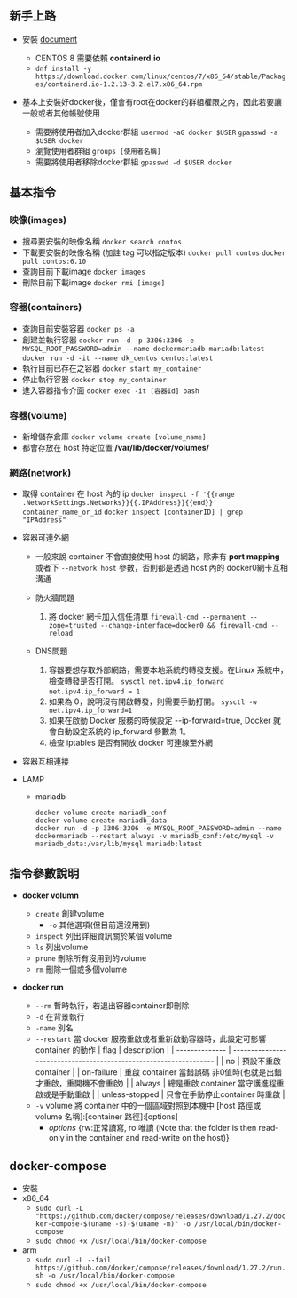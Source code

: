 ## 新手上路 ##
- 安裝 [document](https://docs.docker.com/engine/install/centos/)
    - CENTOS 8 需要依賴 **containerd.io**
    - `dnf install -y https://download.docker.com/linux/centos/7/x86_64/stable/Packages/containerd.io-1.2.13-3.2.el7.x86_64.rpm`

- 基本上安裝好docker後，僅會有root在docker的群組權限之內，因此若要讓一般或者其他帳號使用
  - 需要將使用者加入docker群組
    `usermod -aG docker $USER`
    `gpasswd -a $USER docker`
  - 瀏覽使用者群組
    `groups [使用者名稱]`
  - 需要將使用者移除docker群組
    `gpasswd -d $USER docker`

## 基本指令 ##
### 映像(images) ###
  - 搜尋要安裝的映像名稱
    `docker search contos`
  - 下載要安裝的映像名稱 (加註 tag 可以指定版本)
    `docker pull contos`
    `docker pull contos:6.10`
  - 查詢目前下載image
    `docker images`
  - 刪除目前下載image
    `docker rmi [image]`

### 容器(containers) ###
  - 查詢目前安裝容器
    `docker ps -a`
  - 創建並執行容器
    `docker run -d -p 3306:3306 -e MYSQL_ROOT_PASSWORD=admin --name dockermariadb mariadb:latest`
    `docker run -d -it --name dk_centos centos:latest`
  - 執行目前已存在之容器
    `docker start my_container`
  - 停止執行容器
    `docker stop my_container`
  - 進入容器指令介面
    `docker exec -it [容器Id] bash`

### 容器(volume) ###
  - 新增儲存倉庫
    `docker volume create [volume_name]`
  - 都會存放在 host 特定位置 **/var/lib/docker/volumes/**


### 網路(network) ###
  - 取得 container 在 host 內的 ip
    `docker inspect -f '{{range .NetworkSettings.Networks}}{{.IPAddress}}{{end}}' container_name_or_id`
    `docker inspect [containerID] | grep "IPAddress"`

  - 容器可連外網
    - 一般來說 container 不會直接使用 host 的網路，除非有 **port mapping** 或者下 `--network host` 參數，否則都是透過 host 內的 docker0網卡互相溝通
    - 防火牆問題
      1. 將 docker 網卡加入信任清單 `firewall-cmd --permanent --zone=trusted --change-interface=docker0 && firewall-cmd --reload`

    - DNS問題
      1. 容器要想存取外部網路，需要本地系統的轉發支援。在Linux 系統中，檢查轉發是否打開。
          `sysctl net.ipv4.ip_forward`
          `net.ipv4.ip_forward = 1`
      2. 如果為 0，說明沒有開啟轉發，則需要手動打開。
          `sysctl -w net.ipv4.ip_forward=1`
      3. 如果在啟動 Docker 服務的時候設定 --ip-forward=true, Docker 就會自動設定系統的 ip_forward 參數為 1。
      4. 檢查 iptables 是否有開放 docker 可連線至外網

  - 容器互相連接

- LAMP
  - mariadb
    ```
    docker volume create mariadb_conf
    docker volume create mariadb_data
    docker run -d -p 3306:3306 -e MYSQL_ROOT_PASSWORD=admin --name dockermariadb --restart always -v mariadb_conf:/etc/mysql -v mariadb_data:/var/lib/mysql mariadb:latest
    ```


## 指令參數說明 ##
- **docker volumn**
  - `create` 創建volume
    - `-o` 其他選項(但目前還沒用到)
  - `inspect` 列出詳細資訊關於某個 volume
  - `ls` 列出volume
  - `prune` 刪除所有沒用到的volume
  - `rm` 刪除一個或多個volume

- **docker run**
  - `--rm` 暫時執行，若退出容器container即刪除
  - `-d` 在背景執行
  - `-name` 別名
  - `--restart` 當 docker 服務重啟或者重新啟動容器時，此設定可影響 container 的動作
    | flag           | description                                                       |
    | -------------- | ----------------------------------------------------------------- |
    | no             | 預設不重啟 container                                              |
    | on-failure     | 重啟 container 當錯誤碼 非0值時(也就是出錯才重啟，重開機不會重啟) |
    | always         | 總是重啟 container 當守護進程重啟或是手動重啟                     |
    | unless-stopped | 只會在手動停止container 時重啟                                    |
  - `-v` volume 將 container 中的一個區域對照到本機中 [host 路徑或 volume 名稱]:[container 路徑]:[options]
    - *options* {rw:正常讀寫, ro:唯讀 (Note that the folder is then read-only in the container and read-write on the host)}


## docker-compose ##
- 安裝
- x86_64
  - `sudo curl -L "https://github.com/docker/compose/releases/download/1.27.2/docker-compose-$(uname -s)-$(uname -m)" -o /usr/local/bin/docker-compose`
  - `sudo chmod +x /usr/local/bin/docker-compose`
- arm
  - `sudo curl -L --fail https://github.com/docker/compose/releases/download/1.27.2/run.sh -o /usr/local/bin/docker-compose`
  - `sudo chmod +x /usr/local/bin/docker-compose`
